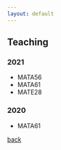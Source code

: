 ```yaml
---
layout: default
---
```

## Teaching

### 2021

+ MATA56
+ MATA61
+ MATE28

### 2020

+ MATA61

[back](./)
